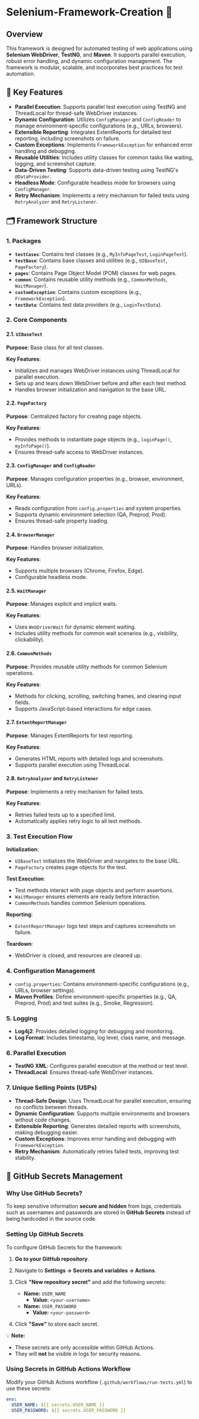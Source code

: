 # Selenium-Framework-Creation 🚀

## Overview
This framework is designed for automated testing of web applications using **Selenium WebDriver**, **TestNG**, and **Maven**. It supports parallel execution, robust error handling, and dynamic configuration management. The framework is modular, scalable, and incorporates best practices for test automation.

## 🎯 Key Features

- **Parallel Execution**: Supports parallel test execution using TestNG and ThreadLocal for thread-safe WebDriver instances.
- **Dynamic Configuration**: Utilizes `ConfigManager` and `ConfigReader` to manage environment-specific configurations (e.g., URLs, browsers).
- **Extensible Reporting**: Integrates ExtentReports for detailed test reporting, including screenshots on failure.
- **Custom Exceptions**: Implements `FrameworkException` for enhanced error handling and debugging.
- **Reusable Utilities**: Includes utility classes for common tasks like waiting, logging, and screenshot capture.
- **Data-Driven Testing**: Supports data-driven testing using TestNG's `@DataProvider`.
- **Headless Mode**: Configurable headless mode for browsers using `ConfigManager`.
- **Retry Mechanism**: Implements a retry mechanism for failed tests using `RetryAnalyzer` and `RetryListener`.

## 🗂️ Framework Structure

### 1. Packages

- **`testCases`**: Contains test classes (e.g., `MyInfoPageTest`, `LoginPageTest`).
- **`testBase`**: Contains base classes and utilities (e.g., `UIBaseTest`, `PageFactory`).
- **`pages`**: Contains Page Object Model (POM) classes for web pages.
- **`common`**: Contains reusable utility methods (e.g., `CommonMethods`, `WaitManager`).
- **`customException`**: Contains custom exceptions (e.g., `FrameworkException`).
- **`testData`**: Contains test data providers (e.g., `LoginTestData`).

### 2. Core Components

#### 2.1. `UIBaseTest`
**Purpose**: Base class for all test classes.

**Key Features**:
- Initializes and manages WebDriver instances using ThreadLocal for parallel execution.
- Sets up and tears down WebDriver before and after each test method.
- Handles browser initialization and navigation to the base URL.

#### 2.2. `PageFactory`
**Purpose**: Centralized factory for creating page objects.

**Key Features**:
- Provides methods to instantiate page objects (e.g., `loginPage()`, `myInfoPage()`).
- Ensures thread-safe access to WebDriver instances.

#### 2.3. `ConfigManager` and `ConfigReader`
**Purpose**: Manages configuration properties (e.g., browser, environment, URLs).

**Key Features**:
- Reads configuration from `config.properties` and system properties.
- Supports dynamic environment selection (QA, Preprod, Prod).
- Ensures thread-safe property loading.

#### 2.4. `BrowserManager`
**Purpose**: Handles browser initialization.

**Key Features**:
- Supports multiple browsers (Chrome, Firefox, Edge).
- Configurable headless mode.

#### 2.5. `WaitManager`
**Purpose**: Manages explicit and implicit waits.

**Key Features**:
- Uses `WebDriverWait` for dynamic element waiting.
- Includes utility methods for common wait scenarios (e.g., visibility, clickability).

#### 2.6. `CommonMethods`
**Purpose**: Provides reusable utility methods for common Selenium operations.

**Key Features**:
- Methods for clicking, scrolling, switching frames, and clearing input fields.
- Supports JavaScript-based interactions for edge cases.

#### 2.7. `ExtentReportManager`
**Purpose**: Manages ExtentReports for test reporting.

**Key Features**:
- Generates HTML reports with detailed logs and screenshots.
- Supports parallel execution using ThreadLocal.

#### 2.8. `RetryAnalyzer` and `RetryListener`
**Purpose**: Implements a retry mechanism for failed tests.

**Key Features**:
- Retries failed tests up to a specified limit.
- Automatically applies retry logic to all test methods.

### 3. Test Execution Flow

**Initialization**:
- `UIBaseTest` initializes the WebDriver and navigates to the base URL.
- `PageFactory` creates page objects for the test.

**Test Execution**:
- Test methods interact with page objects and perform assertions.
- `WaitManager` ensures elements are ready before interaction.
- `CommonMethods` handles common Selenium operations.

**Reporting**:
- `ExtentReportManager` logs test steps and captures screenshots on failure.

**Teardown**:
- WebDriver is closed, and resources are cleaned up.

### 4. Configuration Management

- `config.properties`: Contains environment-specific configurations (e.g., URLs, browser settings).
- **Maven Profiles**: Define environment-specific properties (e.g., QA, Preprod, Prod) and test suites (e.g., Smoke, Regression).

### 5. Logging

- **Log4j2**: Provides detailed logging for debugging and monitoring.
- **Log Format**: Includes timestamp, log level, class name, and message.

### 6. Parallel Execution

- **TestNG XML**: Configures parallel execution at the method or test level.
- **ThreadLocal**: Ensures thread-safe WebDriver instances.

### 7. Unique Selling Points (USPs)

- **Thread-Safe Design**: Uses ThreadLocal for parallel execution, ensuring no conflicts between threads.
- **Dynamic Configuration**: Supports multiple environments and browsers without code changes.
- **Extensible Reporting**: Generates detailed reports with screenshots, making debugging easier.
- **Custom Exceptions**: Improves error handling and debugging with `FrameworkException`.
- **Retry Mechanism**: Automatically retries failed tests, improving test stability.

## 🔐 GitHub Secrets Management

### Why Use GitHub Secrets?
To keep sensitive information **secure and hidden** from logs, credentials such as usernames and passwords are stored in **GitHub Secrets** instead of being hardcoded in the source code.

### Setting Up GitHub Secrets
To configure GitHub Secrets for the framework:

1. **Go to your GitHub repository**.
2. Navigate to **Settings → Secrets and variables → Actions**.
3. Click **"New repository secret"** and add the following secrets:

   - **Name:** `USER_NAME`
     - **Value:** `<your-username>`
   - **Name:** `USER_PASSWORD`
     - **Value:** `<your-password>`

4. Click **"Save"** to store each secret.

💡 **Note:**  
- These secrets are only accessible within GitHub Actions.
- They will **not** be visible in logs for security reasons.

### Using Secrets in GitHub Actions Workflow
Modify your GitHub Actions workflow (`.github/workflows/run-tests.yml`) to use these secrets:

```yaml
env:
  USER_NAME: ${{ secrets.USER_NAME }}
  USER_PASSWORD: ${{ secrets.USER_PASSWORD }}

